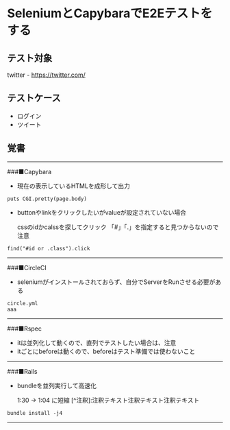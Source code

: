 # SeleniumとCapybaraでE2Eテストをする

## テスト対象
twitter - https://twitter.com/

## テストケース
* ログイン
* ツイート

## 覚書
_________________________________________________________________________________________________________
###■Capybara
* 現在の表示しているHTMLを成形して出力

```
puts CGI.pretty(page.body)
```

* buttonやlinkをクリックしたいがvalueが設定されていない場合

     cssのidかcalssを探してクリック 「#」「.」を指定すると見つからないので注意

```
find("#id or .class").click
```
_________________________________________________________________________________________________________
###■CircleCI

* seleniumがインストールされておらず、自分でServerをRunさせる必要がある

```
circle.yml
aaa
```
_________________________________________________________________________________________________________
###■Rspec

* itは並列化して動くので、直列でテストしたい場合は、注意
* itごとにbeforeは動くので、beforeはテスト準備では使わないこと
_________________________________________________________________________________________________________
###■Rails

* bundleを並列実行して高速化

     1:30 -> 1:04 に短縮 [^注釈]:注釈テキスト注釈テキスト注釈テキスト

```
bundle install -j4
```
_________________________________________________________________________________________________________
